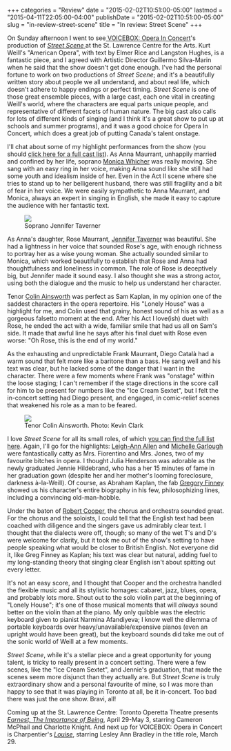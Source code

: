 +++
categories = "Review"
date = "2015-02-02T10:51:00-05:00"
lastmod = "2015-04-11T22:05:00-04:00"
publishDate = "2015-02-02T10:51:00-05:00"
slug = "in-review-street-scene"
title = "In review: Street Scene"
+++

<p>
	On Sunday afternoon I went to see<a href="http://www.operainconcert.com/" target="_blank"> VOICEBOX: Opera In Concert</a>'s production of <a href="http://www.operainconcert.com/Street.html" target="_blank"><em>Street Scene</em> </a>at the St. Lawrence Centre for the Arts. Kurt Weill's "American Opera", with text by Elmer Rice and Langston Hughes, is a fantastic piece, and I agreed with Artistic Director Guillermo Silva-Marin when he said that the show doesn't get done enough. I've had the personal fortune to work on two productions of <em>Street</em> <em>Scene</em>;<em> </em>and it's a beautifully written story about people we all understand, and about real life, which doesn't adhere to happy endings or perfect timing. <em>Street Scene</em> is one of those great ensemble pieces, with a large cast, each one vital in creating Weill's world, where the characters are equal parts unique people, and representative of different facets of human nature. The big cast also calls for lots of different kinds of singing (and I think it's a great show to put up at schools and summer programs), and it was a good choice for Opera In Concert, which does a great job of putting Canada's talent onstage.
</p>
<p>
	I'll chat about some of my highlight performances from the show (you should <a href="http://www.operainconcert.com/Street.html" target="_blank">click here for a full cast list</a>). As Anna Maurrant, unhappily married and confined by her life, soprano <a href="http://www.thecanadianencyclopedia.ca/en/article/monica-whicher-emc/" target="_blank">Monica Whicher</a> was really moving. She sang with an easy ring in her voice, making Anna sound like she still had some youth and idealism inside of her. Even in the Act II scene where she tries to stand up to her belligerent husband, there was still fragility and a bit of fear in her voice. We were easily sympathetic to Anna Maurrant, and Monica, always an expert in singing in English, she made it easy to capture the audience with her fantastic text.
</p>
<figure data-type="image"><a href="/webhook-uploads/1428804234680/JenniferTaverner.jpeg"><img data-resize-src="http://lh3.googleusercontent.com/d68BUJN-CXOvhrnD6w9Uqow2e8k68nzMCeWxSaYTeQq6mabtz8mz_bwWHI1rmVoUdQ-oxZbNP_1c0rqqTNSCznznNR4-" src="http://lh3.googleusercontent.com/d68BUJN-CXOvhrnD6w9Uqow2e8k68nzMCeWxSaYTeQq6mabtz8mz_bwWHI1rmVoUdQ-oxZbNP_1c0rqqTNSCznznNR4-=s1200"></a><figcaption>Soprano Jennifer Taverner</figcaption></figure>
<p>
	As Anna's daughter, Rose Maurrant, <a href="http://www.jennifertaverner.com/Jennifer_Taverner,_Soprano/Jennifer_Taverner.html" target="_blank">Jennifer Taverner</a> was beautiful. She had a lightness in her voice that sounded Rose's age, with enough richness to portray her as a wise young woman. She actually sounded similar to Monica, which worked beautifully to establish that Rose and Anna had thoughtfulness and loneliness in common. The role of Rose is deceptively big, but Jennifer made it sound easy. I also thought she was a strong actor, using both the dialogue and the music to help us understand her character.
</p>
<p>
	Tenor <a href="http://www.colinainsworth.ca/" target="_blank">Colin Ainsworth</a> was perfect as Sam Kaplan, in my opinion one of the saddest characters in the opera repertoire. His "Lonely House" was a highlight for me, and Colin used that grainy, honest sound of his as well as a gorgeous falsetto moment at the end. After his Act I love(ish) duet with Rose, he ended the act with a wide, familiar smile that had us all on Sam's side. It made that awful line he says after his final duet with Rose even worse: "Oh Rose, this is the end of my world."
</p>
<p>
	As the exhausting and unpredictable Frank Maurrant, Diego Català had a warm sound that felt more like a baritone than a bass. He sang well and his text was clear, but he lacked some of the danger that I want in the character. There were a few moments where Frank was "onstage" within the loose staging; I can't remember if the stage directions in the score call for him to be present for numbers like the "Ice Cream Sextet", but I felt the in-concert setting had Diego present, and engaged, in comic-relief scenes that weakened his role as a man to be feared.
</p>
<figure data-type="image"><a href="/webhook-uploads/1428804267245/colin_ainsworth_c_kevin_clarknr_bio.jpg"><img data-resize-src="http://lh3.googleusercontent.com/2ZyxNuLWUma0e0uTx-sbxOh2ibkUrqtf8dszkheAsf-g58rTUQl4kzytCcSYm5IkPahw_wsLUi0Rr7K43i_w9_2M_Iqa" src="http://lh3.googleusercontent.com/2ZyxNuLWUma0e0uTx-sbxOh2ibkUrqtf8dszkheAsf-g58rTUQl4kzytCcSYm5IkPahw_wsLUi0Rr7K43i_w9_2M_Iqa=s1200"></a><figcaption>Tenor Colin Ainsworth. Photo: Kevin Clark</figcaption></figure>
<p>
	I love <em>Street Scene</em> for all its small roles, of which <a href="http://www.operainconcert.com/Street.html" target="_blank">you can find the full list here</a>. Again, I'll go for the highlights: <a href="http://www.leighannallen.com/home/" target="_blank">Leigh-Ann Allen</a> and <a href="http://amicimusicschool.com/meet-our-teachers/" target="_blank">Michelle Garlough</a> were fantastically catty as Mrs. Fiorentino and Mrs. Jones, two of my favourite bitches in opera. I thought Julia Henderson was adorable as the newly graduated Jennie Hildebrand, who has a her 15 minutes of fame in her graduation gown (despite her and her mother's looming foreclosure, darkness à-la-Weill). Of course, as Abraham Kaplan, the fab <a href="https://twitter.com/gregory_finney" target="_blank">Gregory Finney</a> showed us his character's entire biography in his few, philosophizing lines, including a convincing old-man-hobble.
</p>
<p>
	Under the baton of <a href="http://www.thecanadianencyclopedia.ca/en/article/robert-cooper-emc/" target="_blank">Robert Cooper</a>, the chorus and orchestra sounded great. For the chorus and the soloists, I could tell that the English text had been coached with diligence and the singers gave us admirably clear text. I thought that the dialects were off, though; so many of the wet T's and D's were welcome for clarity, but it took me out of the show's setting to have people speaking what would be closer to British English. Not everyone did it, like Greg Finney as Kaplan; his text was clear but natural, adding fuel to my long-standing theory that singing clear English isn't about spitting out every letter.
</p>
<p>
	It's not an easy score, and I thought that Cooper and the orchestra handled the flexible music and all its stylistic homages: cabaret, jazz, blues, opera, and probably lots more. Shout out to the solo violin part at the beginning of "Lonely House"; it's one of those musical moments that will <em>always</em> sound better on the violin than at the piano. My only quibble was the electric keyboard given to pianist Narmina Afandiyeva; I know well the dilemma of portable keyboards over heavy/unavailable/expensive pianos (even an upright would have been great), but the keyboard sounds did take me out of the sonic world of Weill at a few moments.
</p>
<p>
	<em>Street Scene</em>, while it's a stellar piece and a great opportunity for young talent, is tricky to really present in a concert setting. There were a few scenes, like the "Ice Cream Sextet", and Jennie's graduation, that made the scenes seem more disjunct than they actually are. But <em>Street Scene</em> is truly extraordinary show and a personal favourite of mine, so I was more than happy to see that it was playing in Toronto at all, be it in-concert. Too bad there was just the one show. Bravi, all!
</p>
<p>
	Coming up at the St. Lawrence Centre: Toronto Operetta Theatre presents <a href="http://www.torontooperetta.com/shows.html" target="_blank"><em>Earnest, The Importance of Being</em></a>, April 29-May 3, starring Cameron McPhail and Charlotte Knight. And next up for VOICEBOX: Opera in Concert is Charpentier's <a href="http://www.operainconcert.com/Louise.html" target="_blank"><em>Louise</em></a>, starring Lesley Ann Bradley in the title role, March 29.
</p>
